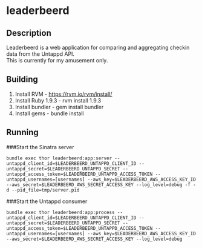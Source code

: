 leaderbeerd
===========
Description
---
Leaderbeerd is a web application for comparing and aggregating checkin data from the Untappd API.  
This is currently for my amusement only.

Building
----
1. Install RVM - https://rvm.io/rvm/install/
2. Install Ruby 1.9.3 - rvm install 1.9.3
3. Install bundler - gem install bundler
4. Install gems - bundle install

Running
-----
###Start the Sinatra server

    bundle exec thor leaderbeerd:app:server --untappd_client_id=$LEADERBEERD_UNTAPPD_CLIENT_ID --untappd_secret=$LEADERBEERD_UNTAPPD_SECRET --untappd_access_token=$LEADERBEERD_UNTAPPD_ACCESS_TOKEN --untappd_usernames=[usernames] --aws_key=$LEADERBEERD_AWS_ACCESS_KEY_ID --aws_secret=$LEADERBEERD_AWS_SECRET_ACCESS_KEY --log_level=debug -f -d --pid_file=tmp/server.pid

###Start the Untappd consumer

    bundle exec thor leaderbeerd:app:process --untappd_client_id=$LEADERBEERD_UNTAPPD_CLIENT_ID --untappd_secret=$LEADERBEERD_UNTAPPD_SECRET --untappd_access_token=$LEADERBEERD_UNTAPPD_ACCESS_TOKEN --untappd_usernames=[usernames] --aws_key=$LEADERBEERD_AWS_ACCESS_KEY_ID --aws_secret=$LEADERBEERD_AWS_SECRET_ACCESS_KEY --log_level=debug
